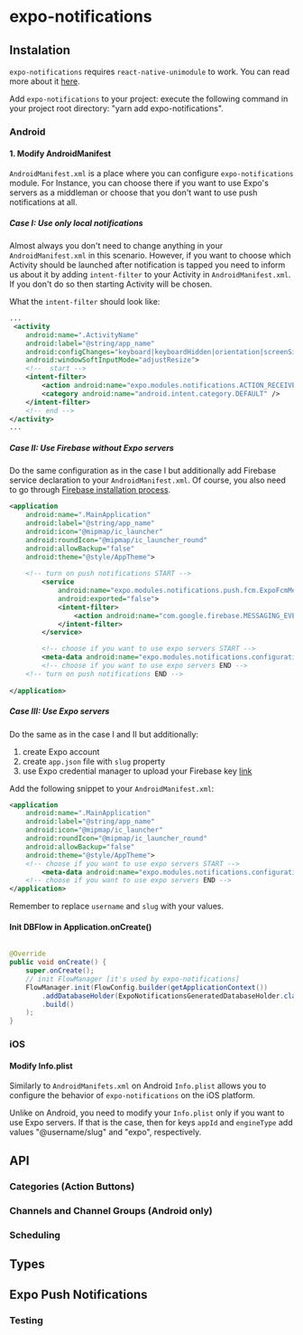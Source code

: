 # expo-notifications

## Instalation 

`expo-notifications` requires `react-native-unimodule` to work. You can read more about it [here](https://www.npmjs.com/package/react-native-unimodules). 

Add `expo-notifications` to your project:
execute the following command in your project root directory:
"yarn add expo-notifications".

### Android

#### 1. Modify AndroidManifest

`AndroidManifest.xml` is a place where you can configure `expo-notifications` module. For Instance, you can choose there
if you want to use Expo's servers as a middleman or choose that you don't want to use push notifications at all.

##### Case I: Use only local notifications 

Almost always you don't need to change anything in your `AndroidManifest.xml` in this scenario.
However, if you want to choose which Activity should be launched after notification is tapped you need to inform us about it by adding `intent-filter` to your Activity in `AndroidManifest.xml`.
If you don't do so then starting Activity will be chosen.

What the `intent-filter` should look like:

```xml
...
 <activity
    android:name=".ActivityName"
    android:label="@string/app_name"
    android:configChanges="keyboard|keyboardHidden|orientation|screenSize"
    android:windowSoftInputMode="adjustResize">
    <!--  start -->
    <intent-filter>
        <action android:name="expo.modules.notifications.ACTION_RECEIVE_NOTIFICATION" />
        <category android:name="android.intent.category.DEFAULT" />
    </intent-filter> 
    <!-- end -->
</activity>
...
```

##### Case II: Use Firebase without Expo servers 

Do the same configuration as in the case I but additionally add Firebase service declaration to your `AndroidManifest.xml`. Of course, you also need to go through [Firebase installation process](https://firebase.google.com/docs/android/setup).

```xml
<application
    android:name=".MainApplication"
    android:label="@string/app_name"
    android:icon="@mipmap/ic_launcher"
    android:roundIcon="@mipmap/ic_launcher_round"
    android:allowBackup="false"
    android:theme="@style/AppTheme">
    
    <!-- turn on push notifications START -->
        <service
            android:name="expo.modules.notifications.push.fcm.ExpoFcmMessagingService"
            android:exported="false">
            <intent-filter>
                <action android:name="com.google.firebase.MESSAGING_EVENT" />
            </intent-filter>
        </service> 

        <!-- choose if you want to use expo servers START -->
        <meta-data android:name="expo.modules.notifications.configuration.APP_ID" android:value="@username/slug" /> 
        <!-- choose if you want to use expo servers END -->
    <!-- turn on push notifications END -->
    
</application>
```

##### Case III: Use Expo servers 

Do the same as in the case I and II but additionally: 
 1. create Expo account 
 2. create `app.json` file with `slug` property 
 3. use Expo credential manager to upload your Firebase key [link](https://docs.expo.io/versions/v35.0.0/workflow/expo-cli/) 

Add the following snippet to your `AndroidManifest.xml`: 

```xml
<application
    android:name=".MainApplication"
    android:label="@string/app_name"
    android:icon="@mipmap/ic_launcher"
    android:roundIcon="@mipmap/ic_launcher_round"
    android:allowBackup="false"
    android:theme="@style/AppTheme">
    <!-- choose if you want to use expo servers START -->
        <meta-data android:name="expo.modules.notifications.configuration.APP_ID" android:value="@username/slug" /> 
    <!-- choose if you want to use expo servers END -->
</application>
```

Remember to replace `username` and `slug` with your values.

#### Init DBFlow in Application.onCreate()

```Java

@Override
public void onCreate() {
    super.onCreate();
    // init FlowManager [it's used by expo-notifications]
    FlowManager.init(FlowConfig.builder(getApplicationContext())
        .addDatabaseHolder(ExpoNotificationsGeneratedDatabaseHolder.class)
        .build()
    );
}

```

### iOS

#### Modify Info.plist

Similarly to `AndroidManifets.xml` on Android `Info.plist` allows you to configure the behavior of `expo-notifications` on the iOS platform.

Unlike on Android, you need to modify your `Info.plist` only if you want to use Expo servers.
If that is the case, then for keys `appId` and `engineType` add values "@username/slug" and "expo", respectively.

## API



### Categories (Action Buttons)

### Channels and Channel Groups (Android only)

### Scheduling

## Types

## Expo Push Notifications

### Testing

